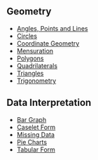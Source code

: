 ## Geometry
- [Angles, Points and Lines]()
- [Circles]()
- [Coordinate Geometry]()
- [Mensuration]()
- [Polygons]()
- [Quadrilaterals]()
- [Triangles]()
- [Trigonometry]()

## Data Interpretation
- [Bar Graph]()
- [Caselet Form]()
- [Missing Data]()
- [Pie Charts]()
- [Tabular Form]()